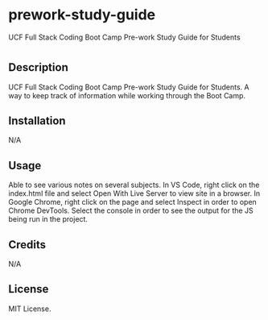 # prework-study-guide
UCF Full Stack Coding Boot Camp Pre-work Study Guide for Students
# <Your-Project-Title>

## Description

UCF Full Stack Coding Boot Camp Pre-work Study Guide for Students. A way to keep track of information while working through the Boot Camp.

## Installation

N/A

## Usage

Able to see various notes on several subjects. In VS Code, right click on the index.html file and select Open With Live Server to view site in a browser. In Google Chrome, right click on the page and select Inspect in order to open Chrome DevTools. Select the console in order to see the output for the JS being run in the project.

## Credits

N/A

## License

MIT License.


